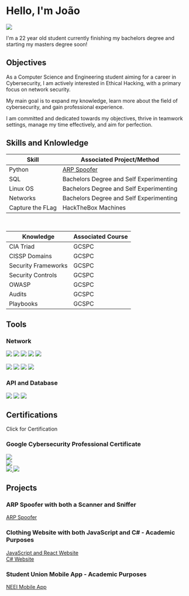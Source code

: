 # Hello, I'm João
<a href="https://www.linkedin.com/in/-joaogoncalves-"><img src="https://img.shields.io/badge/-LinkedIn-0072b1?&style=for-the-badge&logo=linkedin&logoColor=white" /></a>

I'm a 22 year old student currently finishing my bachelors degree and starting my masters degree soon!


## Objectives

As a Computer Science and Engineering student aiming for a career in Cybersecurity, I am actively interested in Ethical Hacking, with a primary focus on network security.

My main goal is to expand my knowledge, learn more about the field of cybersecurity, and gain professional experience.

I am committed and dedicated towards my objectives, thrive in teamwork settings, manage my time effectively, and aim for perfection.


## Skills and Knlowledge

| Skill                                         | Associated Project/Method         |
|-----------------------------------------------|----------------------------|
| Python          | <a href="https://github.com/joaomrrg/ARP-Spoofer">ARP Spoofer</a>|
| SQL | Bachelors Degree and Self Experimenting|
| Linux OS | Bachelors Degree and Self Experimenting|
| Networks         | Bachelors Degree and Self Experimenting|
| Capture the FLag      | HackTheBox Machines|
<br/>

| Knowledge                                         | Associated Course         |
|-----------------------------------------------|----------------------------|
| CIA Triad          | GCSPC|
| CISSP Domains         | GCSPC|
| Security Frameworks         | GCSPC|
| Security Controls          | GCSPC|
| OWASP         | GCSPC|
| Audits         | GCSPC|
| Playbooks         | GCSPC|


## Tools


### Network
<div>
    <img src="https://img.shields.io/badge/-Wireshark-1679A7?&style=for-the-badge&logo=Wireshark&logoColor=white" />
    <img src="https://img.shields.io/badge/-Packet%20Tracer-1E90FF?&style=for-the-badge&logo=terminal&logoColor=white" />
    <img src="https://img.shields.io/badge/-Burp%20Suite-FF5733?&style=for-the-badge&logo=Burp%20Suite&logoColor=white" />
    <img src="https://img.shields.io/badge/-GNS3-1560BD?&style=for-the-badge&logo=gns3&logoColor=white" />
    <img src="https://img.shields.io/badge/-Kali Linux-1560BD?&style=for-the-badge&logo=kali&logoColor=white" />
    <br/>
    <br/>
    <img src="https://img.shields.io/badge/-Nmap-1F618D?&style=for-the-badge&logo=nmap&logoColor=white" />
    <img src="https://img.shields.io/badge/-Netcat-3498DB?&style=for-the-badge&logo=netcat&logoColor=white" />
    <img src="https://img.shields.io/badge/-Gobuster-2980B9?&style=for-the-badge&logo=gobuster&logoColor=white" />
    <img src="https://img.shields.io/badge/-John%20the%20Ripper-196F3D?&style=for-the-badge&logo=john-the-ripper&logoColor=white" />
</div>

### API and Database 
<div>
    <img src="https://img.shields.io/badge/-Postman-FF6C37?&style=for-the-badge&logo=Postman&logoColor=white" />
    <img src="https://img.shields.io/badge/-MySQL%20Workbench-4479A1?&style=for-the-badge&logo=MySQL&logoColor=white" />
    <img src="https://img.shields.io/badge/-DBeaver-004477?&style=for-the-badge&logo=DBeaver&logoColor=white" />
</div>



## Certifications
Click for Certification

### Google Cybersecurity Professional Certificate
<div>
   <a href="https://coursera.org/share/23f5f8885baccea85b250c75de743e9e"><img src="https://img.shields.io/badge/-Foundations%20of%20Cybersecurity-2980B9?style=for-the-badge&logo=google&logoColor=white" /> </a>
    <br/>
   <a href="https://www.coursera.org/account/accomplishments/verify/FW3LHN56T5ND"> <img src="https://img.shields.io/badge/-Manage%20Security%20Risks-2980B9?style=for-the-badge&logo=google&logoColor=white" /> </a>
    <br/>
    <a href="https://www.coursera.org/account/accomplishments/verify/ZPX99VUMAJL3?utm_source=ios&utm_medium=certificate&utm_content=cert_image&utm_campaign=sharing_cta&utm_product=course"><img src="https://img.shields.io/badge/-Networks%20and%20Network%20Security-2980B9?style=for-the-badge&logo=google&logoColor=white" /> </a>
    <a href="https://coursera.org/share/9178b314020bdfa348239456a9e73e24"><img src="https://img.shields.io/badge/-Linux%20and%20SQL-2980B9?style=for-the-badge&logo=google&logoColor=white" /> </a>
</div>

## Projects

### ARP Spoofer with both a Scanner and Sniffer
<a href="https://github.com/joaomrrg/ARP-Spoofer">ARP Spoofer</a>

### Clothing Website with both JavaScript and C# - Academic Purposes
<a href="https://github.com/gfmcosta/dw-final-project-react">JavaScript and React Website</a><br/>
<a href="https://github.com/gfmcosta/dw-final-project-c-sharp">C# Website</a>

### Student Union Mobile App - Academic Purposes
<a href="https://github.com/joaomrrg/NEEI_IPT_APP">NEEI Mobile App</a>

